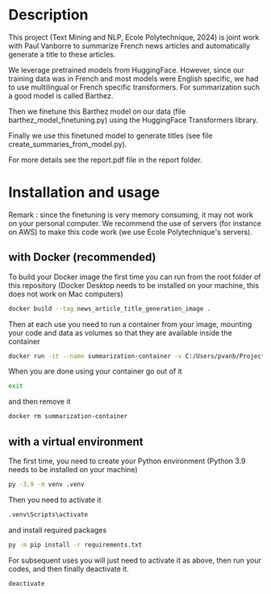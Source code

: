 # Description
This project (Text Mining and NLP, Ecole Polytechnique, 2024) is joint work with Paul Vanborre to summarize French news articles and automatically generate a title to these articles. 

We leverage pretrained models from HuggingFace. However, since our training data was in French and most models were English specific, we had to use multilingual or French specific transformers. For summarization such a good model is called Barthez.

Then we finetune this Barthez model on our data (file barthez_model_finetuning.py) using the HuggingFace Transformers library. 

Finally we use this finetuned model to generate titles (see file create_summaries_from_model.py). 

For more details see the report.pdf file in the report folder.



# Installation and usage 

Remark : since the finetuning is very memory consuming, it may not work on your personal computer. We recommend the use of servers (for instance on AWS) to make this code work (we use Ecole Polytechnique's servers).

## with Docker (recommended)

To build your Docker image the first time you can run from the root folder of this repository (Docker Desktop needs to be installed on your machine, this does not work on Mac computers)
```bash
docker build --tag news_article_title_generation_image .
```

Then at each use you need to run a container from your image, mounting your code and data as volumes so that they are available inside the container

```bash
docker run -it --name summarization-container -v C:/Users/pvanb/Projects/3A/inf582_nlp/data_challenge/codes:/app/codes -v C:/Users/pvanb/Projects/3A/inf582_nlp/data_challenge/data:/app/data news_article_title_generation_image /bin/bash
```

When you are done using your container go out of it 
```bash
exit
```
and then remove it 
```bash
docker rm summarization-container
```

## with a virtual environment 

The first time, you need to create your Python environment (Python 3.9 needs to be installed on your machine)
```bash
py -3.9 -m venv .venv
```

Then you need to activate it 
```bash
.venv\Scripts\activate
```
and install required packages 
```bash
py -m pip install -r requirements.txt
```

For subsequent uses you will just need to activate it as above, then run your codes, and then finally deactivate it.
```bash
deactivate
```







 

